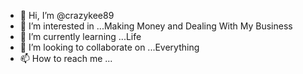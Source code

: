 - 👋 Hi, I’m @crazykee89
- 👀 I’m interested in ...Making Money and Dealing With My Business
- 🌱 I’m currently learning ...Life
- 💞️ I’m looking to collaborate on ...Everything
- 📫 How to reach me ...

<!---
crazykee89/crazykee89 is a ✨ special ✨ repository because its `README.md` (this file) appears on your GitHub profile.
You can click the Preview link to take a look at your changes.
--->
